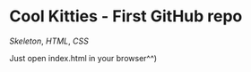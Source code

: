 Cool Kitties - First GitHub repo
================================

_Skeleton_, 
_HTML_, 
_CSS_

Just open index.html in your browser^^)
